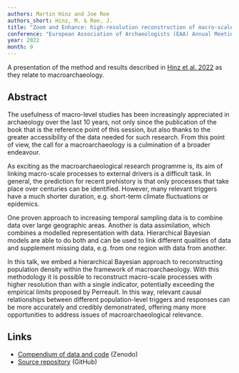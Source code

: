 ```yaml
---
authors: Martin Hinz and Joe Roe
authors_short: Hinz, M. & Roe, J.
title: "Zoom and Enhance: high-resolution reconstruction of macro-scale processes with Bayesian hierarchical models"
conference: "European Association of Archaeologists (EAA) Annual Meeting, Budapest, 31 August – 3 September 2022"
year: 2022
month: 9
---
```


A presentation of the method and results described in [Hinz et al. 2022](/papers/2022/hinz_et_al_bayesian_prehistoric_demography) as they relate to macroarchaeology.

## Abstract

The usefulness of macro-level studies has been increasingly appreciated in archaeology over the last 10 years, not only since the publication of the book that is the reference point of this session, but also thanks to the greater accessibility of the data needed for such research. From this point of view, the call for a macroarchaeology is a culmination of a broader endeavour.

As exciting as the macroarchaeological research programme is, its aim of linking macro-scale processes to external drivers is a difficult task. In general, the prediction for recent prehistory is that only processes that take place over centuries can be identified. However, many relevant triggers have a much shorter duration, e.g. short-term climate fluctuations or epidemics.

One proven approach to increasing temporal sampling data is to combine data over large geographic areas. Another is data assimilation, which combines a modelled representation with data. Hierarchical Bayesian models are able to do both and can be used to link different qualities of data and supplement missing data, e.g. from one region with data from another.

In this talk, we embed a hierarchical Bayesian approach to reconstructing population density within the framework of macroarchaeology. With this methodology it is possible to reconstruct macro-scale processes with higher resolution than with a single indicator, potentially exceeding the empirical limits proposed by Perreault. In this way, relevant causal relationships between different population-level triggers and responses can be more accurately and credibly demonstrated, offering many more opportunities to address issues of macroarchaeological relevance.

## Links

* [Compendium of data and code](https://doi.org/10.5281/zenodo.6594498) (Zenodo)
* [Source repository](https://github.com/MartinHinz/bayesian.demographic.reconstruction.2022) (GitHub)
